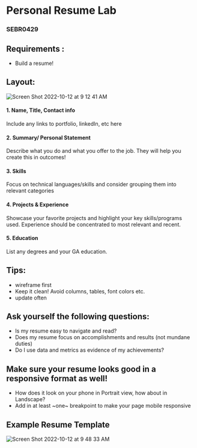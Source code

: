 # Personal Resume Lab

### SEBR0429

## Requirements :
- Build a resume!

## Layout:
![Screen Shot 2022-10-12 at 9 12 41 AM](https://user-images.githubusercontent.com/100215009/195351985-8af3e4be-9c5f-4193-9ad6-b5c5cb62e913.png)

#### 1. Name, Title, Contact info
Include any links to portfolio, linkedIn, etc here 

#### 2. Summary/ Personal Statement 
Describe what you do and what you offer to the job. They will help you create this in outcomes! 

#### 3. Skills 
Focus on technical languages/skills and consider grouping them into relevant categories 

#### 4. Projects & Experience 
Showcase your favorite projects and highlight your key skills/programs used. Experience should be concentrated to most relevant and recent. 

#### 5. Education 
List any degrees and your GA education.

## Tips:
- wireframe first
- Keep it clean! Avoid columns, tables, font colors etc. 
- update often

## Ask yourself the following questions:
- Is my resume easy to navigate and read?
- Does my resume focus on accomplishments and results (not mundane duties)
- Do I use data and metrics as evidence of my achievements?

## Make sure your resume looks good in a responsive format as well!
- How does it look on your phone in Portrait view, how about in Landscape?
- Add in at least ~one~ breakpoint to make your page mobile responsive 

## Example Resume Template 
![Screen Shot 2022-10-12 at 9 48 33 AM](https://user-images.githubusercontent.com/100215009/195360370-b613f7b4-af6b-4534-a7f4-dde7ecd8d625.png)
